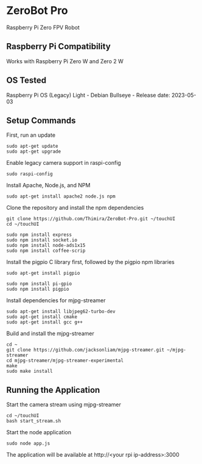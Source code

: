 # ZeroBot Pro
Raspberry Pi Zero FPV Robot

## Raspberry Pi Compatibility
Works with Raspberry Pi Zero W and Zero 2 W

## OS Tested
Raspberry Pi OS (Legacy) Light - Debian Bullseye - Release date: 2023-05-03

## Setup Commands

First, run an update
```
sudo apt-get update
sudo apt-get upgrade
```

Enable legacy camera support in raspi-config
```
sudo raspi-config
```

Install Apache, Node.js, and NPM
```
sudo apt-get install apache2 node.js npm
```

Clone the repository and install the npm dependencies 
```
git clone https://github.com/Thimira/ZeroBot-Pro.git ~/touchUI
cd ~/touchUI

sudo npm install express
sudo npm install socket.io
sudo npm install node-ads1x15
sudo npm install coffee-scrip
```

Install the pigpio C library first, followed by the pigpio npm libraries
```
sudo apt-get install pigpio

sudo npm install pi-gpio
sudo npm install pigpio
```

Install dependencies for mjpg-streamer
```
sudo apt-get install libjpeg62-turbo-dev
sudo apt-get install cmake
sudo apt-get install gcc g++
```

Build and install the mjpg-streamer
```
cd ~
git clone https://github.com/jacksonliam/mjpg-streamer.git ~/mjpg-streamer
cd mjpg-streamer/mjpg-streamer-experimental
make
sudo make install
```

## Running the Application
Start the camera stream using mjpg-streamer

```
cd ~/touchUI
bash start_stream.sh
```

Start the node application
```
sudo node app.js
```

The application will be available at http://\<your rpi ip-address\>:3000
